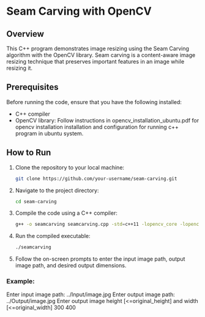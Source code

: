 # Seam Carving with OpenCV

## Overview

This C++ program demonstrates image resizing using the Seam Carving algorithm with the OpenCV library. Seam carving is a content-aware image resizing technique that preserves important features in an image while resizing it.

## Prerequisites

Before running the code, ensure that you have the following installed:

- C++ compiler
- OpenCV library: Follow instructions in opencv_installation_ubuntu.pdf for opencv installation installation and configuration for running c++ program in ubuntu system.

## How to Run

1. Clone the repository to your local machine:

   ```bash
   git clone https://github.com/your-username/seam-carving.git
   
2. Navigate to the project directory:
 
   ```bash
   cd seam-carving
   
3. Compile the code using a C++ compiler:

   ```bash
   g++ -o seamcarving seamcarving.cpp -std=c++11 -lopencv_core -lopencv_imgcodecs -lopencv_highgui
   
4. Run the compiled executable:

   ```bash
   ./seamcarving

5. Follow the on-screen prompts to enter the input image path, output image path, and desired output dimensions.

### Example:
    
Enter input image path:
../Input/image.jpg
Enter output image path:
../Output/image.jpg
Enter output image height [<=original_height] and width [<=original_width]
300 400




